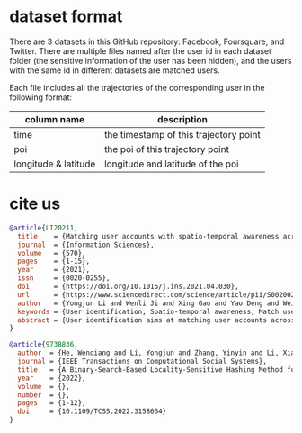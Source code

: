 # dataset format

There are 3 datasets in this GitHub repository: Facebook, Foursquare, and Twitter. There are multiple files named after the user id in each dataset folder (the sensitive information of the user has been hidden), and the users with the same id in different datasets are matched users. 

Each file includes all the trajectories of the corresponding user in the following format:

| column name               | description                      |
| -------------------- | -------------------------------- |
| time                 | the timestamp of this trajectory point |
| poi                  | the poi of this trajectory point       |
| longitude & latitude | longitude and latitude of the poi    |

# cite us

```bibtex
@article{LI20211,
  title    = {Matching user accounts with spatio-temporal awareness across social networks},
  journal  = {Information Sciences},
  volume   = {570},
  pages    = {1-15},
  year     = {2021},
  issn     = {0020-0255},
  doi      = {https://doi.org/10.1016/j.ins.2021.04.030},
  url      = {https://www.sciencedirect.com/science/article/pii/S0020025521003571},
  author   = {Yongjun Li and Wenli Ji and Xing Gao and Yao Deng and Wei Dong and Dongxu Li},
  keywords = {User identification, Spatio-temporal awareness, Match user accounts, Check-in data, User trajectory},
  abstract = {User identification aims at matching user accounts across social sites, which benefits many real-world applications. Existing works based on user trajectories usually address spatial and temporal data separately while not fully utilizing the coupling relation between them. Differently, in this work, we jointly consider spatialtemporal information in users’ acitvities to improve the user identification method. In particular, we observe that check-in records of different users tend to create inconsistent spatialtemporal information. These inconsistencies are useful for eliminating false user matching. Inspired by this observation, we propose a novel user identification method that captures the correlation of spatial and temporal information and the inconsistency in check-in records. It contains three main steps. 1) We measure the similarity of users’ trajectories based on a kernel density estimation, which considers spatial and temporal information simultaneously. 2) We assign a weight to each check-in record to favor discriminative ones. 3) We utilize the inconsistency among check-in records to compute penalties for trajectory similarity. The pair of accounts with higher similarity (than a predefined threshold) is then considered to be from the same user. We evaluate our approach on three ground-truth datasets. The results show that the proposed method offers competitive performance, with F1 values reaching 86.12%, 85.08% and 78.34%, which demonstrates the superiority of the proposed method over state-of-the-art methods.}
}

@article{9738836,
  author  = {He, Wenqiang and Li, Yongjun and Zhang, Yinyin and Li, Xiangyu},
  journal = {IEEE Transactions on Computational Social Systems},
  title   = {A Binary-Search-Based Locality-Sensitive Hashing Method for Cross-Site User Identification},
  year    = {2022},
  volume  = {},
  number  = {},
  pages   = {1-12},
  doi     = {10.1109/TCSS.2022.3158664}
}

```

